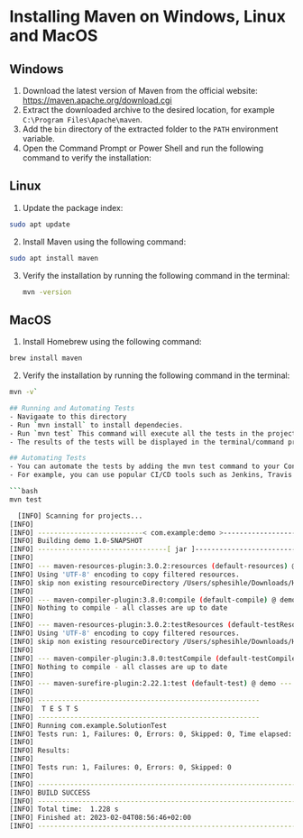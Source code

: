 # Installing Maven on Windows, Linux and MacOS

## Windows
1. Download the latest version of Maven from the official website: https://maven.apache.org/download.cgi
2. Extract the downloaded archive to the desired location, for example `C:\Program Files\Apache\maven`.
3. Add the `bin` directory of the extracted folder to the `PATH` environment variable.
4. Open the Command Prompt or Power Shell and run the following command to verify the installation:

## Linux
1. Update the package index:
  ```bash 
  sudo apt update
  ```
2. Install Maven using the following command:
  ```bash
  sudo apt install maven
  ```
3. Verify the installation by running the following command in the terminal:
   ```bash
   mvn -version
   ```


## MacOS
1. Install Homebrew using the following command:
  ```bash
  brew install maven
  ```
2. Verify the installation by running the following command in the terminal:
  ```bash
  mvn -v`

## Running and Automating Tests
- Navigaate to this directory 
- Run `mvn install` to install dependecies.
- Run `mvn test` This command will execute all the tests in the project that are defined in the `src/test/java` directory.
- The results of the tests will be displayed in the terminal/command prompt and also recorded in the `target/surefire-reports` directory.

## Automating Tests
- You can automate the tests by adding the mvn test command to your Continuous Integration (CI) pipeline, which will run the tests every time you push changes to your code repository. 
- For example, you can use popular CI/CD tools such as Jenkins, Travis CI, CircleCI, etc.

```bash
mvn test
``` 
```bash
  [INFO] Scanning for projects...
[INFO]
[INFO] --------------------------< com.example:demo >--------------------------
[INFO] Building demo 1.0-SNAPSHOT
[INFO] --------------------------------[ jar ]---------------------------------
[INFO]
[INFO] --- maven-resources-plugin:3.0.2:resources (default-resources) @ demo ---
[INFO] Using 'UTF-8' encoding to copy filtered resources.
[INFO] skip non existing resourceDirectory /Users/sphesihle/Downloads/HyperionDev-Coding-Mentor/Section_C/demo/src/main/resources
[INFO]
[INFO] --- maven-compiler-plugin:3.8.0:compile (default-compile) @ demo ---
[INFO] Nothing to compile - all classes are up to date
[INFO]
[INFO] --- maven-resources-plugin:3.0.2:testResources (default-testResources) @ demo ---
[INFO] Using 'UTF-8' encoding to copy filtered resources.
[INFO] skip non existing resourceDirectory /Users/sphesihle/Downloads/HyperionDev-Coding-Mentor/Section_C/demo/src/test/resources
[INFO]
[INFO] --- maven-compiler-plugin:3.8.0:testCompile (default-testCompile) @ demo ---
[INFO] Nothing to compile - all classes are up to date
[INFO]
[INFO] --- maven-surefire-plugin:2.22.1:test (default-test) @ demo ---
[INFO]
[INFO] -------------------------------------------------------
[INFO]  T E S T S
[INFO] -------------------------------------------------------
[INFO] Running com.example.SolutionTest
[INFO] Tests run: 1, Failures: 0, Errors: 0, Skipped: 0, Time elapsed: 0.021 s - in com.example.SolutionTest
[INFO]
[INFO] Results:
[INFO]
[INFO] Tests run: 1, Failures: 0, Errors: 0, Skipped: 0
[INFO]
[INFO] ------------------------------------------------------------------------
[INFO] BUILD SUCCESS
[INFO] ------------------------------------------------------------------------
[INFO] Total time:  1.228 s
[INFO] Finished at: 2023-02-04T08:56:46+02:00
[INFO] ------------------------------------------------------------------------
```

